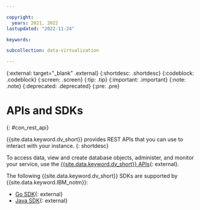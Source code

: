 ```yaml
---

copyright:
  years: 2021, 2022
lastupdated: "2022-11-24"

keywords:

subcollection: data-virtualization

---
```


{:external: target="_blank" .external}
{:shortdesc: .shortdesc}
{:codeblock: .codeblock}
{:screen: .screen}
{:tip: .tip}
{:important: .important}
{:note: .note}
{:deprecated: .deprecated}
{:pre: .pre}

# APIs and SDKs
{: #con_rest_api}

{{site.data.keyword.dv_short}} provides REST APIs that you can use to interact with your instance.
{: shortdesc}

To access data, view and create database objects, administer, and monitor your service, use the [{{site.data.keyword.dv_short}} APIs](https://cloud.ibm.com/apidocs/data-virtualization-on-cloud){: external}.

The following {{site.data.keyword.dv_short}} SDKs are supported by {{site.data.keyword.IBM_notm}}:

* [Go SDK](https://github.com/IBM/data-virtualization-on-cloud-go-sdk/){: external}
* [Java SDK](https://github.com/IBM/data-virtualization-on-cloud-java-sdk/){: external}

